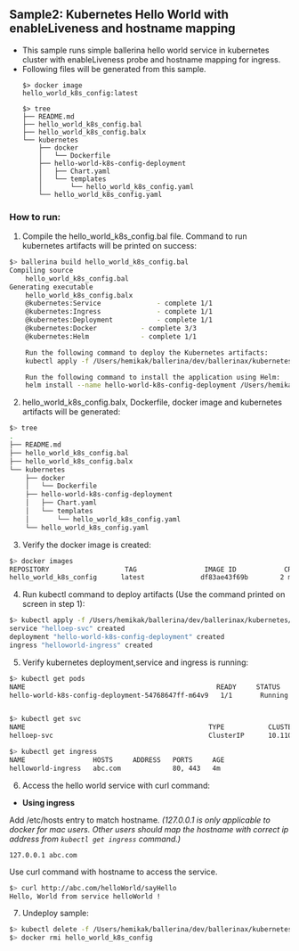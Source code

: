 ## Sample2: Kubernetes Hello World with enableLiveness and hostname mapping

- This sample runs simple ballerina hello world service in kubernetes cluster with enableLiveness probe and  hostname
 mapping for ingress. 
- Following files will be generated from this sample.
    ``` 
    $> docker image
    hello_world_k8s_config:latest
    
    $> tree
    ├── README.md
    ├── hello_world_k8s_config.bal
    ├── hello_world_k8s_config.balx
    └── kubernetes
        ├── docker
        │   └── Dockerfile
        ├── hello-world-k8s-config-deployment
        │   ├── Chart.yaml
        │   └── templates
        │       └── hello_world_k8s_config.yaml
        └── hello_world_k8s_config.yaml
    ```
### How to run:

1. Compile the  hello_world_k8s_config.bal file. Command to run kubernetes artifacts will be printed on success:
```bash
$> ballerina build hello_world_k8s_config.bal
Compiling source
    hello_world_k8s_config.bal
Generating executable
    hello_world_k8s_config.balx
	@kubernetes:Service 			 - complete 1/1
	@kubernetes:Ingress 			 - complete 1/1
	@kubernetes:Deployment 			 - complete 1/1
	@kubernetes:Docker 			 - complete 3/3
	@kubernetes:Helm 			 - complete 1/1

	Run the following command to deploy the Kubernetes artifacts:
	kubectl apply -f /Users/hemikak/ballerina/dev/ballerinax/kubernetes/samples/sample2/kubernetes/

	Run the following command to install the application using Helm:
	helm install --name hello-world-k8s-config-deployment /Users/hemikak/ballerina/dev/ballerinax/kubernetes/samples/sample2/kubernetes/hello-world-k8s-config-deployment
```

2. hello_world_k8s_config.balx, Dockerfile, docker image and kubernetes artifacts will be generated: 
```bash
$> tree
.
├── README.md
├── hello_world_k8s_config.bal
├── hello_world_k8s_config.balx
└── kubernetes
    ├── docker
    │   └── Dockerfile
    ├── hello-world-k8s-config-deployment
    │   ├── Chart.yaml
    │   └── templates
    │       └── hello_world_k8s_config.yaml
    └── hello_world_k8s_config.yaml
```

3. Verify the docker image is created:
```bash
$> docker images
REPOSITORY                   TAG                 IMAGE ID            CREATED             SIZE
hello_world_k8s_config      latest              df83ae43f69b        2 minutes ago        102MB

```

4. Run kubectl command to deploy artifacts (Use the command printed on screen in step 1):
```bash
$> kubectl apply -f /Users/hemikak/ballerina/dev/ballerinax/kubernetes/samples/sample2/kubernetes/
service "helloep-svc" created
deployment "hello-world-k8s-config-deployment" created
ingress "helloworld-ingress" created
```

5. Verify kubernetes deployment,service and ingress is running:
```bash
$> kubectl get pods
NAME                                                READY     STATUS    RESTARTS   AGE
hello-world-k8s-config-deployment-54768647ff-m64v9   1/1       Running   0          4s


$> kubectl get svc
NAME                                              TYPE           CLUSTER-IP       EXTERNAL-IP   PORT(S)                      AGE
helloep-svc                                       ClusterIP      10.110.199.222   <none>        9090/TCP                     3m

$> kubectl get ingress
NAME                 HOSTS     ADDRESS   PORTS     AGE
helloworld-ingress   abc.com             80, 443   4m
```

6. Access the hello world service with curl command:

- **Using ingress**

Add /etc/hosts entry to match hostname.
_(127.0.0.1 is only applicable to docker for mac users. Other users should map the hostname with correct ip address 
from `kubectl get ingress` command.)_
 ```
 127.0.0.1 abc.com
 ```
Use curl command with hostname to access the service.
```bash
$> curl http://abc.com/helloWorld/sayHello
Hello, World from service helloWorld !
```
7. Undeploy sample:
```bash
$> kubectl delete -f /Users/hemikak/ballerina/dev/ballerinax/kubernetes/samples/sample2/kubernetes/
$> docker rmi hello_world_k8s_config
```